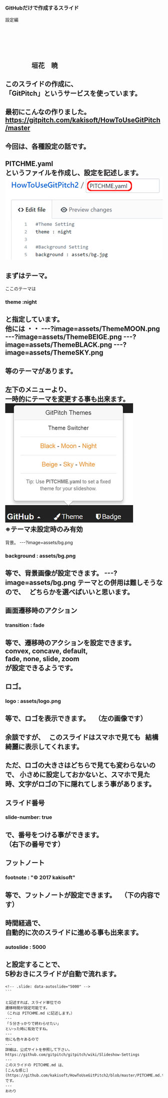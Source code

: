 ### GitHubだけで作成するスライド
設定編
　  

　  
　  
　  
　　　　垣花　暁
---
このスライドの作成に、  
「GitPitch」というサービスを使っています。
---
最初にこんなの作りました。  
https://gitpitch.com/kakisoft/HowToUseGitPitch/master
---
今回は、各種設定の話です。
---
PITCHME.yaml  
というファイルを作成し、設定を記述します。
![alt](assets/AddPitchmeYaml.png)
---
まずはテーマ。
---
ここのテーマは  
　  
### theme :night

と指定しています。  
　  
他には ・・
---?image=assets/ThemeMOON.png
---?image=assets/ThemeBEIGE.png
---?image=assets/ThemeBLACK.png
---?image=assets/ThemeSKY.png
---
等のテーマがあります。
---
左下のメニューより、  
一時的にテーマを変更する事も出来ます。
![alt](assets/ThemeChange.png)  
※テーマ未設定時のみ有効
---
背景。
---?image=assets/bg.png
### background : assets/bg.png
等で、背景画像が設定できます。
---?image=assets/bg.png
テーマとの併用は難しそうなので、  
どちらかを選べばいいと思います。
---
画面遷移時のアクション
---
### transition : fade
等で、遷移時のアクションを設定できます。  
convex, concave, default,  
fade, none, slide, zoom  
が設定できるようです。
---
ロゴ。
---
### logo : assets/logo.png
等で、ロゴを表示できます。  
（左の画像です）
---
余談ですが、  
このスライドはスマホで見ても  
結構綺麗に表示してくれます。
---
ただ、ロゴの大きさはどちらで見ても変わらないので、
小さめに設定しておかないと、スマホで見た時、文字がロゴの下に隠れてしまう事があります。
---
スライド番号
---
### slide-number: true
で、番号をつける事ができます。  
（右下の番号です）
---
フットノート
---
### footnote : "© 2017 kakisoft"
等で、フットノートが設定できます。  
（下の内容です）
---
時間経過で、  
自動的に次のスライドに進める事も出来ます。
---
### autoslide : 5000  
と設定することで、  
5秒おきにスライドが自動で流れます。
---
```　  
<!-- .slide: data-autoslide="5000" -->
```　  
　  
と記述すれば、スライド単位での  
遷移時間が設定可能です。  
（これは PITCHME.md に記述します。）
---
「５分きっかりで終わらせたい」  
といった時に有効ですね。
---
他にも色々あるので
---
詳細は、公式サイトを参照して下さい。
https://github.com/gitpitch/gitpitch/wiki/Slideshow-Settings
---
このスライドの PITCHME.md は、     
[こんな感じ](https://github.com/kakisoft/HowToUseGitPitch2/blob/master/PITCHME.md.txt)です。
---
おわり
